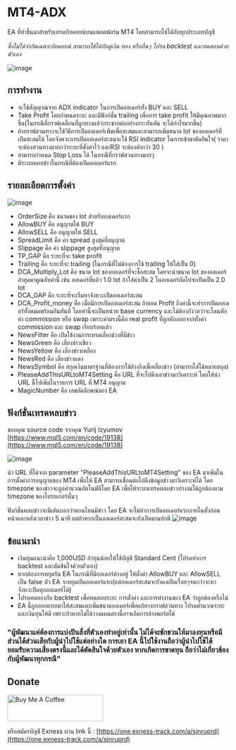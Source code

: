 # MT4-ADX
EA ที่ทำขึ้นมาสำหรับเทรดบิทคอยน์บนแพลตฟอร์ม MT4 โดยสามารถใช้ได้กับทุกประเภทบัญชี

*ซึ่งไม่ได้จำกัดเฉพาะบิทคอยน์ สามารถใช้ได้กับคู่เงิน ทอง หรืออื่นๆ โปรด backtest และทดสอบด้วยตัวเอง*

![image](https://user-images.githubusercontent.com/96503948/199771070-bdeef7ea-50eb-4dad-8201-9efc895733bf.png)

## การทำงาน
- จะใช้สัญญาณจาก ADX indicator ในการเปิดออเดอร์ทั้ง BUY และ SELL
- Take Profit โดยกำหนดระยะ และมีฟังก์ชั่น trailing เพื่อการ take profit ให้มีคุณภาพมากขึ้น(ในกรณีที่กราฟเคลื่อนที่ถูกทางแล้วกระชากต่ออย่างกระทันหัน จะได้กำไรมากขึ้น)
- ถ้ากราฟสวนทางจะใช้วิธีการเปิดออเดอร์เพิ่มเพื่อสะสมและสามารถเพิ่มขนาด lot ของออเดอร์ที่เปิดสะสมได้ โดยจังหวะการเปิดออเดอร์สะสมจะใช้ RSI indicator ในการเข้ามาตัดสินใจ( ราคาจะต้องสวนทางมากกว่าระยะที่ตั้งค่าไว้ และRSI จะต้องต่ำกว่า 30 )
- สามารถกำหนด Stop Loss ได้ ในกรณีที่กราฟสวนทางมากๆ
- มีระบบหลบข่าวในกรณีที่ต้องเปิดออเดอร์แรก

## รายละเอียดการตั้งค่า
![image](https://user-images.githubusercontent.com/96503948/199774569-a431993c-dd22-499f-bcf4-7b73d726c27d.png)
- OrderSize คือ ขนาดของ lot สำหรับออเดอร์แรก
- AllowBUY คือ อนุญาตให้ BUY
- AllowSELL คือ อนุญาตให้ SELL
- SpreadLimit คือ ค่า spread สูงสุดที่อนุญาต
- Slippage คือ ค่า slippage สูงสุดที่อนุญาต
- TP_GAP คือ ระยะที่จะ take profit
- Trailing คือ ระยะที่จะ trailing (ในกรณีที่ไม่ต้องการใช้ trailing ให้ใส่เป็น 0)
- DCA_Multiply_Lot คือ ขนาด lot ของออเดอร์ที่จะซื้อสะสม โดยจะนำขนาด lot ของออเดอร์ล่าสุดมาคูณกับค่านี้ เช่น ออเดอร์ที่แล้ว 1.0 lot ถ้าใส่ค่าเป็น 2 ในออเดอร์ถัดไปจะเปิดเป็น 2.0 lot
- DCA_GAP คือ ระยะที่จะเริ่มหาจังหวะเปิดออเดอร์สะสม
- DCA_Profit_money คือ เมื่อมีการเปิดออเดอร์สะสม ถ้ายอด Profit ถึงค่านี้จะทำการปิดออเดอร์ทั้งหมดพร้อมกันทันที โดยค่านี้จะเป็นหน่วย base currency และไม่ต้องกังวลว่าจะโดนหักค่า commission หรือ swap เพราะค่าตรงนี้คือ real profit ที่ถูกหักออกจากทั้งค่า commission และ swap เรียบร้อยแล้ว
- NewsFilter คือ เปิดใช้งานการเทรดเลี่ยงช่วงที่มีข่าว
- NewsGreen คือ เลี่ยงข่าวเขียว
- NewsYellow คือ เลี่ยงข่าวเหลือง
- NewsRed คือ เลี่ยงข่าวแดง
- NewsSymbol คือ สกุลเงินมาตรฐานที่ต้องการใช้อ้างอิงเพื่อเลี่ยงข่าว (สามารถใส่ได้หลายสกุล)
- PleaseAddThisURLtoMT4Setting คือ URL ที่จะไปดึงเอาข่าวมาวิเคราะห์ โดยให้นำ URL นี้ไปเพิ่มในรายการ URL ที่ MT4 อนุญาต
- MagicNumber คือ เลขอัตลักษณ์ของ EA

## ฟังก์ชั่นเทรดหลบข่าว
ขอบคุณ source code จากคุณ Yurij Izyumov [https://www.mql5.com/en/code/19138](https://www.mql5.com/en/code/19138)

![image](https://user-images.githubusercontent.com/96503948/199779141-7f0c362a-c829-44a6-9cf5-9c25a586f87d.png)

นำ URL ที่ได้จาก parameter "PleaseAddThisURLtoMT4Setting" ของ EA มาเพิ่มในการตั้งค่าการอนุญาตของ MT4 เพื่อให้ EA สามารถเชื่อมต่อไปดึงข้อมูลข่าวมาวิเคราะห์ได้ โดย timezone ของข่าวจะถูกคำนวณอัตโนมัติโดย EA เพื่อให้ระบบเทรดหลบข่าวทำงานได้ถูกต้องตาม timezone ของโบรกเกอร์นั้นๆ

ฟังก์ชั่นหลบข่าวจะมีเส้นบอกว่าตอนไหนมีข่าว โดย EA จะไม่ทำการเปิดออเดอร์แรกภายในทั้งก่อนหน้าและหลังเวลาข่าว 5 นาที แต่ถ้าหากเป็นออเดอร์สะสมจะยังเปิดตามปกติ
![image](https://user-images.githubusercontent.com/96503948/199784621-188ac7ba-7d78-4d95-9f0f-43051ef22193.png)

## ข้อแนะนำ
- เงินทุนแนะนำคือ 1,000USD ถ้าทุนน้อยให้ใช้บัญชี Standard Cent (โปรดทำการ backtest และตัดสินใจด้วยตัวเอง)
- หากต้องการหยุดรัน EA ในกรณีที่มีออเดอร์ค้างอยู่ ให้ตั้งค่า AllowBUY และ AllowSELL เป็น false  ตัว EA จะหยุดเปิดออเดอร์แรก(แต่ออเดอร์สะสมจะยังคงเปิดเรื่อยๆจนกว่าจะหาจังหวะปิดทุกออเดอร์ได้)
- โปรดทดลองกับ backtest เพื่อทดสอบระยะ การตั้งค่า และการทำงานของ EA ว่าถูกต้องหรือไม่
- EA นี้ถูกออกแบบมาให้สะสมและเพิ่มขนาดออเดอร์เพื่อแก้ทางกราฟสวนทาง โปรดคำนวณระยะและเงินทุนให้ดี เพราะถ้าหากไม่ได้วางแผนตรงนี้อาจเกิดการล้างพอร์ตได้

### "ผู้พัฒนาแค่ต้องการแบ่งปันสิ่งที่ตัวเองทำอยู่เท่านั้น ไม่ได้จะชักชวนให้มาลงทุนหรือมีส่วนได้ส่วนเสียกับผู้นำไปใช้แต่อย่างใด การเอา EA นี้ไปใช้งานถือว่าผู้นำไปใช้ได้ยอมรับความเสี่ยงตรงนี้และได้ตัดสินใจด้วยตัวเอง หากเกิดการขาดทุน ถือว่าไม่เกี่ยวข้องกับผู้พัฒนาทุกกรณี"

## Donate
<a href="https://www.buymeacoffee.com/tar888" target="_blank"><img src="https://cdn.buymeacoffee.com/buttons/v2/default-yellow.png" alt="Buy Me A Coffee" style="height: 60px !important;width: 217px !important;" ></a>

หรือสมัครบัญชี Exness ผ่าน link นี้ : [https://one.exness-track.com/a/sjnruprd](https://one.exness-track.com/a/sjnruprd)
